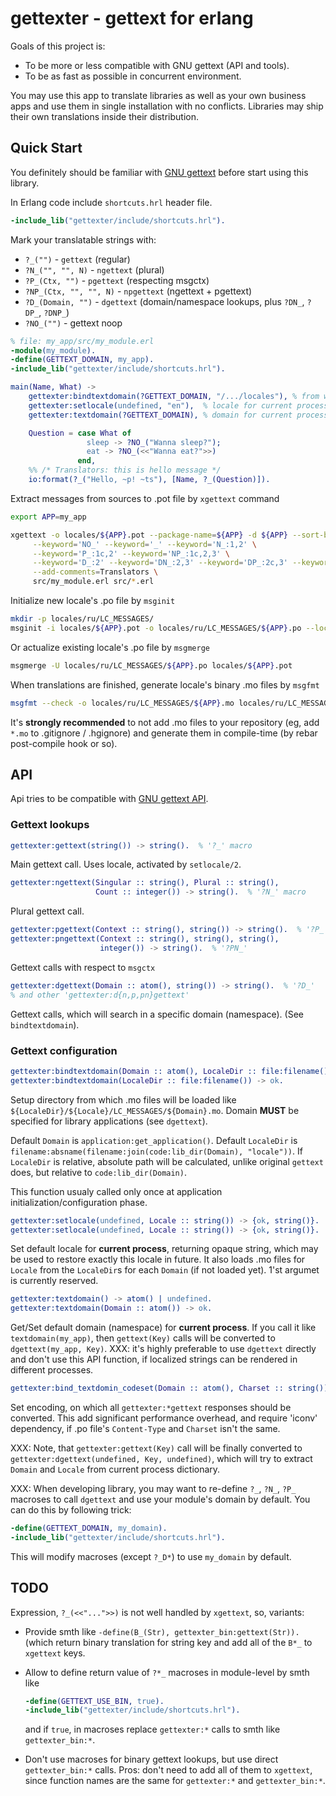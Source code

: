 gettexter - gettext for erlang
==============================

Goals of this project is:

* To be more or less compatible with GNU gettext (API and tools).
* To be as fast as possible in concurrent environment.

You may use this app to translate libraries as well as your own business apps
and use them in single installation with no conflicts.
Libraries may ship their own translations inside their distribution.

Quick Start
-----------

You definitely should be familiar with [GNU gettext](http://www.gnu.org/software/gettext/manual/gettext.html)
before start using this library.

In Erlang code include `shortcuts.hrl` header file.

```erlang
-include_lib("gettexter/include/shortcuts.hrl").
```

Mark your translatable strings with:

* `?_("")` - `gettext` (regular)
* `?N_("", "", N)` - `ngettext` (plural)
* `?P_(Ctx, "")` - `pgettext` (respecting msgctx)
* `?NP_(Ctx, "", "", N)` - `npgettext` (ngettext + pgettext)
* `?D_(Domain, "")` - `dgettext` (domain/namespace lookups, plus `?DN_`, `?DP_`, `?DNP_`)
* `?NO_("")` - gettext noop


```erlang
% file: my_app/src/my_module.erl
-module(my_module).
-define(GETTEXT_DOMAIN, my_app).
-include_lib("gettexter/include/shortcuts.hrl").

main(Name, What) ->
    gettexter:bindtextdomain(?GETTEXT_DOMAIN, "/.../locales"), % from where load locales
    gettexter:setlocale(undefined, "en"),  % locale for current process
    gettexter:textdomain(?GETTEXT_DOMAIN), % domain for current process

    Question = case What of
                 sleep -> ?NO_("Wanna sleep?");
                 eat -> ?NO_(<<"Wanna eat?">>)
               end,
    %% /* Translators: this is hello message */
    io:format(?_("Hello, ~p! ~ts"), [Name, ?_(Question)]).
```

Extract messages from sources to .pot file by `xgettext` command

```bash
export APP=my_app

xgettext -o locales/${APP}.pot --package-name=${APP} -d ${APP} --sort-by-file -L C \
     --keyword='NO_' --keyword='_' --keyword='N_:1,2' \
     --keyword='P_:1c,2' --keyword='NP_:1c,2,3' \
     --keyword='D_:2' --keyword='DN_:2,3' --keyword='DP_:2c,3' --keyword='DNP_:2c,3,4' \
     --add-comments=Translators \
     src/my_module.erl src/*.erl
```

Initialize new locale's .po file by `msginit`

```bash
mkdir -p locales/ru/LC_MESSAGES/
msginit -i locales/${APP}.pot -o locales/ru/LC_MESSAGES/${APP}.po --locale=ru
```

Or actualize existing locale's .po file by `msgmerge`

```bash
msgmerge -U locales/ru/LC_MESSAGES/${APP}.po locales/${APP}.pot
```

When translations are finished, generate locale's binary .mo files by `msgfmt`

```bash
msgfmt --check -o locales/ru/LC_MESSAGES/${APP}.mo locales/ru/LC_MESSAGES/${APP}.po
```
It's **strongly recommended** to not add .mo files to your repository (eg, add
`*.mo` to .gitignore / .hgignore) and generate them in compile-time (by rebar
post-compile hook or so).

API
---

Api tries to be compatible with [GNU gettext API](http://www.gnu.org/software/gettext/manual/gettext.html#gettext).

### Gettext lookups

```erlang
gettexter:gettext(string()) -> string().  % '?_' macro
```
Main gettext call. Uses locale, activated by `setlocale/2`.

```erlang
gettexter:ngettext(Singular :: string(), Plural :: string(),
                   Count :: integer()) -> string().  % '?N_' macro
```
Plural gettext call.

```erlang
gettexter:pgettext(Context :: string(), string()) -> string().  % '?P_'
gettexter:pngettext(Context :: string(), string(), string(),
                    integer()) -> string().  % '?PN_'
```
Gettext calls with respect to `msgctx`

```erlang
gettexter:dgettext(Domain :: atom(), string()) -> string().  % '?D_'
% and other 'gettexter:d{n,p,pn}gettext'
```
Gettext calls, which will search in a specific domain (namespace).
(See `bindtextdomain`).

### Gettext configuration

```erlang
gettexter:bindtextdomain(Domain :: atom(), LocaleDir :: file:filename()) -> ok.
gettexter:bindtextdomain(LocaleDir :: file:filename()) -> ok.
```
Setup directory from which .mo files will be loaded like
`${LocaleDir}/${Locale}/LC_MESSAGES/${Domain}.mo`.
Domain **MUST** be specified for library applications (see `dgettext`).

Default `Domain` is `application:get_application()`.
Default `LocaleDir` is `filename:absname(filename:join(code:lib_dir(Domain), "locale"))`.
If `LocaleDir` is relative, absolute path will be calculated, unlike original
`gettext` does, but relative to `code:lib_dir(Domain)`.

This function usualy called only once at application initialization/configuration phase.

```erlang
gettexter:setlocale(undefined, Locale :: string()) -> {ok, string()}.
gettexter:setlocale(undefined, Locale :: string()) -> {ok, string()}.
```
Set default locale for **current process**, returning opaque string, which may be
used to restore exactly this locale in future. It also loads .mo files for `Locale` from
the `LocaleDir`s for each `Domain` (if not loaded yet).
1'st argumet is currently reserved.

```erlang
gettexter:textdomain() -> atom() | undefined.
gettexter:textdomain(Domain :: atom()) -> ok.
```
Get/Set default domain (namespace) for **current process**.
If you call it like `textdomain(my_app)`, then `gettext(Key)` calls will be
converted to `dgettext(my_app, Key)`.
XXX: it's highly preferable to use `dgettext` directly and don't use this
API function, if localized strings can be rendered in different processes.

```erlang
gettexter:bind_textdomin_codeset(Domain :: atom(), Charset :: string()) -> ok.
```
Set encoding, on which all `gettexter:*gettext` responses should be converted.
This add significant performance overhead, and require 'iconv' dependency, if
.po file's `Content-Type` and `Charset` isn't the same.

XXX: Note, that `gettexter:gettext(Key)` call will be finally converted to
`gettexter:dgettext(undefined, Key, undefined)`, which will try to extract
`Domain` and `Locale` from current process dictionary.

XXX: When developing library, you may want to re-define `?_`, `?N_`, `?P_` macroses
to call `dgettext` and use your module's domain by default.
You can do this by following trick:

```erlang
-define(GETTEXT_DOMAIN, my_domain).
-include_lib("gettexter/include/shortcuts.hrl").
```
This will modify macroses (except `?_D*`) to use `my_domain` by default.


TODO
----

Expression, `?_(<<"...">>)` is not well handled by `xgettext`, so, variants:

* Provide smth like `-define(B_(Str), gettexter_bin:gettext(Str)).` (which
  return binary translation for string key and add all of the `B*_` to `xgettext` keys.

* Allow to define return value of `?*_` macroses in module-level by smth like
  ```erlang
  -define(GETTEXT_USE_BIN, true).
  -include_lib("gettexter/include/shortcuts.hrl").
  ```
  and if `true`, in macroses replace `gettexter:*` calls to smth like `gettexter_bin:*`.

* Don't use macroses for binary gettext lookups, but use direct `gettexter_bin:*`
  calls. Pros: don't need to add all of them to `xgettext`, since function names
  are the same for `gettexter:*` and `gettexter_bin:*`.
